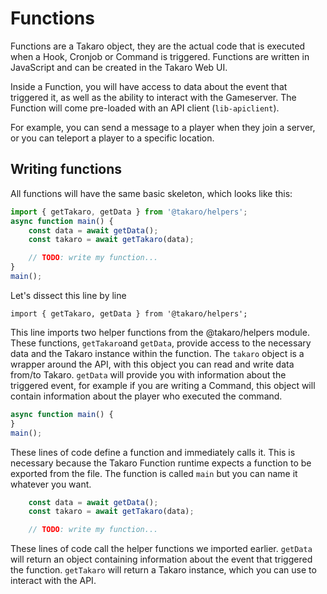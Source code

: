 # Functions

Functions are a Takaro object, they are the actual code that is executed when a Hook, Cronjob or Command is triggered. Functions are written in JavaScript and can be created in the Takaro Web UI.

Inside a Function, you will have access to data about the event that triggered it, as well as the ability to interact with the Gameserver. The Function will come pre-loaded with an API client (`lib-apiclient`).

For example, you can send a message to a player when they join a server, or you can teleport a player to a specific location.

## Writing functions

All functions will have the same basic skeleton, which looks like this:

```js
import { getTakaro, getData } from '@takaro/helpers';
async function main() {
    const data = await getData();
    const takaro = await getTakaro(data);

    // TODO: write my function...
}
main();
```

Let's dissect this line by line

`import { getTakaro, getData } from '@takaro/helpers';`

This line imports two helper functions from the @takaro/helpers module. These functions, `getTakaro`and `getData`, provide access to the necessary data and the Takaro instance within the function. The `takaro` object is a wrapper around the API, with this object you can read and write data from/to Takaro. `getData` will provide you with information about the triggered event, for example if you are writing a Command, this object will contain information about the player who executed the command.

```js
async function main() {
}
main();
```

These lines of code define a function and immediately calls it. This is necessary because the Takaro Function runtime expects a function to be exported from the file. The function is called `main` but you can name it whatever you want.

```js
    const data = await getData();
    const takaro = await getTakaro(data);

    // TODO: write my function...
```

These lines of code call the helper functions we imported earlier. `getData` will return an object containing information about the event that triggered the function. `getTakaro` will return a Takaro instance, which you can use to interact with the API.
